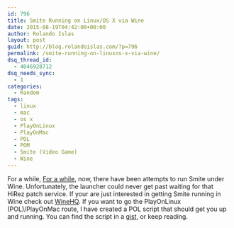 ```yaml
---
id: 796
title: Smite Running on Linux/OS X via Wine
date: 2015-08-19T04:42:00+00:00
author: Rolando Islas
layout: post
guid: http://blog.rolandoislas.com/?p=796
permalink: /smite-running-on-linuxos-x-via-wine/
dsq_thread_id:
  - 4046928712
dsq_needs_sync:
  - 1
categories:
  - Random
tags:
  - linux
  - mac
  - os x
  - PlayOnLinux
  - PlayOnMac
  - POL
  - POM
  - Smite (Video Game)
  - Wine
---
```

For a while, [For a while,](https://appdb.winehq.org/objectManager.php?sClass=version&iId=27920) now, there have been attempts to run Smite under Wine. Unfortunately, the launcher could never get past waiting for that HiRez patch service. If your are just interested in getting Smite running in Wine check out [WineHQ](https://appdb.winehq.org/objectManager.php?sClass=version&iId=31936). If you want to go the PlayOnLinux (POL)/PlayOnMac route, I have created a POL script that should get you up and running. You can find the script in a [gist](https://gist.github.com/rolandoislas/92edb90a9b130ca076d1), or keep reading.

<div style="height:500px;overflow-y:scroll">
	<script src="https://gist.github.com/rolandoislas/92edb90a9b130ca076d1.js"></script>
</div>